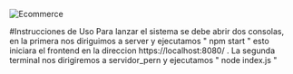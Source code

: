 
![Ecommerce](https://github.com/Perricornios/E-commerce-Perricentro/assets/92758405/729abae1-602a-4514-bd02-17803e629f08)


#Instrucciones de Uso
Para lanzar el sistema se debe abrir dos consolas, en la primera nos diriguimos a server y ejecutamos " npm start " esto iniciara el frontend en la direccion https://localhost:8080/  . La segunda terminal nos dirigiremos a servidor_pern y ejecutamos " node index.js "
